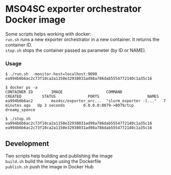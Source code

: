 # MSO4SC exporter orchestrator Docker image

Some scripts helps working with docker:  
`run.sh` runs a new exporter orchestrator in a new container. It returns the container ID.  
`stop.sh` stops the container passed as parameter (by ID or NAME).  

### Usage

```
$ ./run.sh  -monitor-host=localhost:9090
ea994b6b6ac2c73f10ca2a1150e32938031ad98a786dab5554772140c1a35c16

$ docker ps -a
CONTAINER ID        IMAGE                   COMMAND                  CREATED         STATUS              PORTS                     NAMES
ea994b6b6ac2        mso4sc/exporter_orc...  "slurm_exporter -l..."   7 minutes ago   Up 3 seconds        0.0.0.0:8079->8079/tcp   dreamy_spence

$ ./stop.sh ea994b6b6ac2c73f10ca2a1150e32938031ad98a786dab5554772140c1a35c16
ea994b6b6ac2c73f10ca2a1150e32938031ad98a786dab5554772140c1a35c16
```

## Development

Two scripts help building and publishing the image  
`build.sh` build the image using the Dockerfile  
`publish.sh` push the image in Docker Hub  
